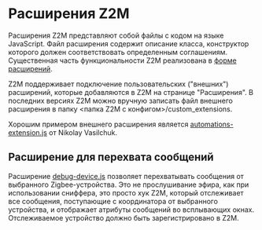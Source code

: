 # Расширения Z2M #

Расширения Z2M представляют собой файлы с кодом на языке JavaScript. Файл расширения содержит описание класса, конструктор которого должен соответствовать определенным соглашениям. Существенная часть функциональности Z2M реализована в [форме расширений](https://github.com/Koenkk/zigbee2mqtt/tree/master/lib/extension).

Z2M поддерживает подключение пользовательских ("внешних") расширений, которые добавляются в Z2M на странице "Расширения". В последних версиях Z2M можно вручную записать файл внешнего расширения в папку <папка Z2M с конфигом>/custom_extensions.

Хорошим примером внешнего расширения является [automations-extension.js](https://github.com/Anonym-tsk/zigbee2mqtt-extensions) от Nikolay Vasilchuk.

## Расширение для перехвата сообщений ##

Расширение [debug-device.js](debug-device.js) позволяет перехватывать сообщения от выбранного Zigbee-устройства. Это не прослушивание эфира, как при использовании сниффера, это просто хук Z2M, который отслеживает все сообщения, поступающие с координатора от выбранного устройства, и отображает атрибуты сообщений во всплывающих окнах. Отслеживаемое устройство должно быть зарегистрировано в Z2M.
